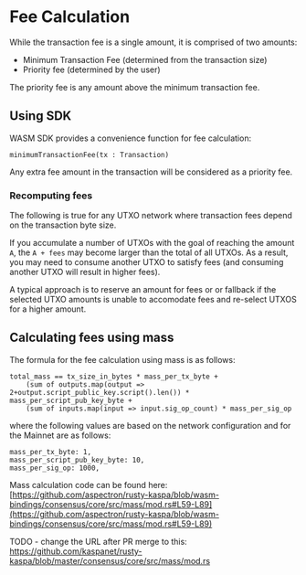 # Fee Calculation

While the transaction fee is a single amount, it is comprised of two amounts:
- Minimum Transaction Fee (determined from the transaction size)
- Priority fee (determined by the user)

The priority fee is any amount above the minimum transaction fee.

## Using SDK

WASM SDK provides a convenience function for fee calculation: 
```
minimumTransactionFee(tx : Transaction)
```
Any extra fee amount in the transaction will be considered as a priority fee.

### Recomputing fees

The following is true for any UTXO network where transaction fees depend on the transaction byte size.

If you accumulate a number of UTXOs with the goal of reaching the amount `A`, the `A + fees` may become larger than the total of all UTXOs. As a result, you may need to consume another UTXO to satisfy fees (and consuming another UTXO will result in higher fees).

A typical approach is to reserve an amount for fees or or fallback if the selected UTXO amounts is unable to accomodate fees and re-select UTXOS for a higher amount.

## Calculating fees using mass

The formula for the fee calculation using mass is as follows:
```
total_mass == tx_size_in_bytes * mass_per_tx_byte + 
    (sum of outputs.map(output => 2+output.script_public_key.script().len()) * mass_per_script_pub_key_byte +
    (sum of inputs.map(input => input.sig_op_count) * mass_per_sig_op 
```
where the following values are based on the network configuration and for the Mainnet are as follows:
```
mass_per_tx_byte: 1,
mass_per_script_pub_key_byte: 10,
mass_per_sig_op: 1000,
```

Mass calculation code can be found here: [https://github.com/aspectron/rusty-kaspa/blob/wasm-bindings/consensus/core/src/mass/mod.rs#L59-L89](https://github.com/aspectron/rusty-kaspa/blob/wasm-bindings/consensus/core/src/mass/mod.rs#L59-L89)

TODO - change the URL after PR merge to this: https://github.com/kaspanet/rusty-kaspa/blob/master/consensus/core/src/mass/mod.rs